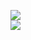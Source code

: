 [![](https://img.shields.io/badge/Made%20With-Github%20Spray-lightgrey.svg?style=for-the-badge&logo=github)](https://github.com/Annihil/github-spray#1555)  
[![](https://i.imgur.com/2DrTn0Z.gif)](https://github.com/Annihil/github-spray)